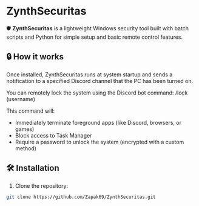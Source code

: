 # ZynthSecuritas

🛡️ **ZynthSecuritas** is a lightweight Windows security tool built with batch scripts and Python for simple setup and basic remote control features.

## 🔒 How it works

Once installed, ZynthSecuritas runs at system startup and sends a notification to a specified Discord channel that the PC has been turned on.

You can remotely lock the system using the Discord bot command:
/lock (username)

This command will:
- Immediately terminate foreground apps (like Discord, browsers, or games)
- Block access to Task Manager
- Require a password to unlock the system (encrypted with a custom method)

## 🛠️ Installation

1. Clone the repository:

```bash
git clone https://github.com/Zapak69/ZynthSecuritas.git
